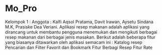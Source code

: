 # Mo_Pro
Kelompok 1 : Anggota : 
Kalfi Aqsol Pratama, 
Davit Irawan, 
Aysetu Sindana M.K, 
Prasiske Dea Veriani. 
Aplikasi resep makanan adalah aplikasi yang dirancang untuk membantu pengguna menemukan dan mengikuti berbagai resep makanan dari berbagai jenis masakan. Berikut adalah beberapa fitur yang biasanya ditawarkan oleh aplikasi semacam ini :
Katalog resep
Pencarian dan Filter
Favorit dan Bookmark
Fitur Berbagi Resep
Fitur Rate
